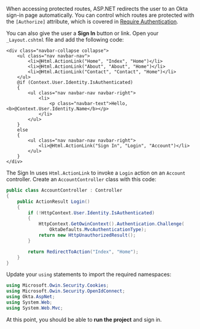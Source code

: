 When accessing protected routes, ASP.NET redirects the user to an Okta sign-in page automatically. You can control which routes are protected with the `[Authorize]` attribute, which is covered in [Require Authentication](../-/require-authentication/).

You can also give the user a **Sign In** button or link. Open your `_Layout.cshtml` file and add the following code:

```cshtml
<div class="navbar-collapse collapse">
    <ul class="nav navbar-nav">
        <li>@Html.ActionLink("Home", "Index", "Home")</li>
        <li>@Html.ActionLink("About", "About", "Home")</li>
        <li>@Html.ActionLink("Contact", "Contact", "Home")</li>
    </ul>
    @if (Context.User.Identity.IsAuthenticated)
    {
        <ul class="nav navbar-nav navbar-right">
            <li>
                <p class="navbar-text">Hello, <b>@Context.User.Identity.Name</b></p>
            </li>
        </ul>
    }
    else
    {
        <ul class="nav navbar-nav navbar-right">
            <li>@Html.ActionLink("Sign In", "Login", "Account")</li>
        </ul>
    }
</div>
```

The Sign In uses `Html.ActionLink` to invoke a `Login` action on an `Account` controller. Create an `AccountController` class with this code:

```csharp
public class AccountController : Controller
{
    public ActionResult Login()
    {
        if (!HttpContext.User.Identity.IsAuthenticated)
        {
            HttpContext.GetOwinContext().Authentication.Challenge(
                OktaDefaults.MvcAuthenticationType);
            return new HttpUnauthorizedResult();
        }

        return RedirectToAction("Index", "Home");
    }
}
```

Update your `using` statements to import the required namespaces:

```csharp
using Microsoft.Owin.Security.Cookies;
using Microsoft.Owin.Security.OpenIdConnect;
using Okta.AspNet;
using System.Web;
using System.Web.Mvc;
```

At this point, you should be able to **run the project** and sign in.
